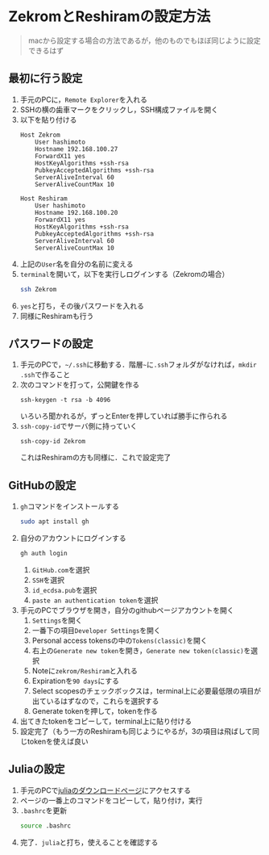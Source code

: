 # ZekromとReshiramの設定方法

> macから設定する場合の方法であるが，他のものでもほぼ同じように設定できるはず

## 最初に行う設定

1. 手元のPCに，`Remote Explorer`を入れる
1. SSHの横の歯車マークをクリックし，SSH構成ファイルを開く
1. 以下を貼り付ける
    ```config
    Host Zekrom
        User hashimoto
        Hostname 192.168.100.27
        ForwardX11 yes
        HostKeyAlgorithms +ssh-rsa
        PubkeyAcceptedAlgorithms +ssh-rsa
        ServerAliveInterval 60
        ServerAliveCountMax 10

    Host Reshiram
        User hashimoto
        Hostname 192.168.100.20
        ForwardX11 yes
        HostKeyAlgorithms +ssh-rsa
        PubkeyAcceptedAlgorithms +ssh-rsa
        ServerAliveInterval 60
        ServerAliveCountMax 10
    ```
1. 上記の`User`名を自分の名前に変える
1. `terminal`を開いて，以下を実行しログインする（Zekromの場合）
    ```zsh
    ssh Zekrom
    ```
1. `yes`と打ち，その後パスワードを入れる
1. 同様にReshiramも行う

## パスワードの設定

1. 手元のPCで，`~/.ssh`に移動する．階層`~`に`.ssh`フォルダがなければ，`mkdir .ssh`で作ること
1. 次のコマンドを打って，公開鍵を作る
    ```
    ssh-keygen -t rsa -b 4096
    ```
    いろいろ聞かれるが，ずっとEnterを押していれば勝手に作られる
1. `ssh-copy-id`でサーバ側に持っていく
    ```
    ssh-copy-id Zekrom
    ```
    これはReshiramの方も同様に．これで設定完了

## GitHubの設定

1. `gh`コマンドをインストールする
    ```bash
    sudo apt install gh
    ```
1. 自分のアカウントにログインする
    ```bash
    gh auth login
    ```
    1. `GitHub.com`を選択
    1. `SSH`を選択
    1. `id_ecdsa.pub`を選択
    1. `paste an authentication token`を選択
1. 手元のPCでブラウザを開き，自分のgithubページアカウントを開く
    1. `Settings`を開く
    1. 一番下の項目`Developer Settings`を開く
    1. Personal access tokensの中の`Tokens(classic)`を開く
    1. 右上の`Generate new token`を開き，`Generate new token(classic)`を選択
    1. Noteに`zekrom/Reshiram`と入れる
    1. Expirationを`90 days`にする
    1. Select scopesのチェックボックスは，terminal上に必要最低限の項目が出ているはずなので，これらを選択する
    1. Generate tokenを押して，tokenを作る
1. 出てきたtokenをコピーして，terminal上に貼り付ける
1. 設定完了（もう一方のReshiramも同じようにやるが，3の項目は飛ばして同じtokenを使えば良い


## Juliaの設定

1. 手元のPCで[juliaのダウンロードページ](https://julialang.org/downloads/)にアクセスする
1. ページの一番上のコマンドをコピーして，貼り付け，実行
1. `.bashrc`を更新
    ```bash
    source .bashrc
    ```
1. 完了．`julia`と打ち，使えることを確認する
